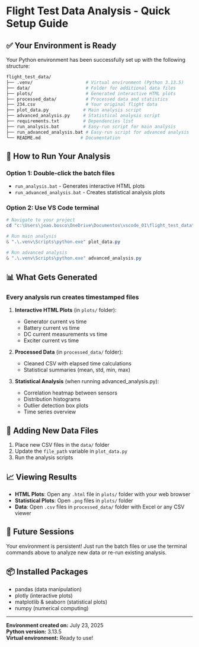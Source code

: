 # Flight Test Data Analysis - Quick Setup Guide

## ✅ Your Environment is Ready

Your Python environment has been successfully set up with the following structure:

```bash
flight_test_data/
├── .venv/                    # Virtual environment (Python 3.13.5)
├── data/                     # Folder for additional data files
├── plots/                    # Generated interactive HTML plots
├── processed_data/           # Processed data and statistics
├── 234.csv                   # Your original flight data
├── plot_data.py             # Main analysis script
├── advanced_analysis.py     # Statistical analysis script
├── requirements.txt         # Dependencies list
├── run_analysis.bat         # Easy-run script for main analysis
├── run_advanced_analysis.bat # Easy-run script for advanced analysis
└── README.md               # Documentation
```

## 🚀 How to Run Your Analysis

### Option 1: Double-click the batch files

- `run_analysis.bat` - Generates interactive HTML plots
- `run_advanced_analysis.bat` - Creates statistical analysis plots

### Option 2: Use VS Code terminal

```powershell
# Navigate to your project
cd "c:\Users\joao.bosco\OneDrive\Documentos\vscode_01\flight_test_data"

# Run main analysis
& ".\.venv\Scripts\python.exe" plot_data.py

# Run advanced analysis
& ".\.venv\Scripts\python.exe" advanced_analysis.py
```

## 📊 What Gets Generated

### Every analysis run creates timestamped files

1. **Interactive HTML Plots** (in `plots/` folder):
   - Generator current vs time
   - Battery current vs time
   - DC current measurements vs time
   - Exciter current vs time

2. **Processed Data** (in `processed_data/` folder):
   - Cleaned CSV with elapsed time calculations
   - Statistical summaries (mean, std, min, max)

3. **Statistical Analysis** (when running advanced_analysis.py):
   - Correlation heatmap between sensors
   - Distribution histograms
   - Outlier detection box plots
   - Time series overview

## 🔧 Adding New Data Files

1. Place new CSV files in the `data/` folder
2. Update the `file_path` variable in `plot_data.py`
3. Run the analysis scripts

## 📈 Viewing Results

- **HTML Plots**: Open any `.html` file in `plots/` folder with your web browser
- **Statistical Plots**: Open `.png` files in `plots/` folder
- **Data**: Open `.csv` files in `processed_data/` folder with Excel or any CSV viewer

## 🔄 Future Sessions

Your environment is persistent! Just run the batch files or use the terminal commands above to analyze new data or re-run existing analysis.

## 📦 Installed Packages

- pandas (data manipulation)
- plotly (interactive plots)
- matplotlib & seaborn (statistical plots)
- numpy (numerical computing)

---
**Environment created on:** July 23, 2025  
**Python version:** 3.13.5  
**Virtual environment:** Ready to use!
